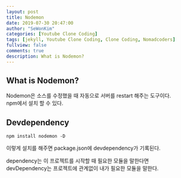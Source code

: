 ```yaml
---
layout: post
title: Nodemon
date: 2019-07-30 20:47:00
author: "SeWonKim"
categories: [Youtube Clone Coding]
tags: [jekyll, Youtube Clone Coding, Clone Coding, Nomadcoders]
fullview: false
comments: true
description: What is Nodemon?
---
```



## What is Nodemon?
Nodemon은 소스를 수정했을 때 자동으로 서버를 restart 해주는 도구이다.    
npm에서 설치 할 수 있다.

## Devdependency
```console
npm install nodemon -D
```
이렇게 설치를 해주면 package.json에 devdependency가 기록된다.

dependency는 이 프로젝트를 시작할 때 필요한 모듈을 말한다면     
devDependency는 프로젝트에 관계없이 내가 필요한 모듈을 말한다.


